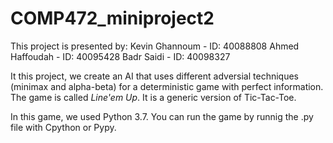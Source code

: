 # COMP472_miniproject2

This project is presented by:
Kevin Ghannoum - ID: 40088808
Ahmed Haffoudah - ID: 40095428
Badr Saidi - ID: 40098327

It this project, we create an AI that uses different adversial techniques (minimax and alpha-beta) for a deterministic game with perfect information. The game is called *Line'em Up*. It is a generic version of Tic-Tac-Toe.

In this game, we used Python 3.7. You can run the game by runnig the .py file with Cpython or Pypy.

